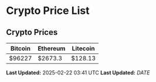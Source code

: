 # Crypto Price List

## Crypto Prices
| Bitcoin | Ethereum | Litecoin |
| ------- | -------- | -------- |
| $96227 | $2673.3 | $128.13 |
**Last Updated:** 2025-02-22 03:41 UTC
**Last Updated:** $DATE$

